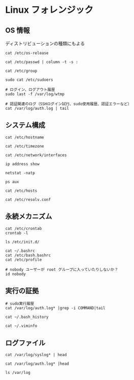# Linux フォレンジック

## OS 情報

ディストリビューションの種類にもよる

```shell
cat /etc/os-release

cat /etc/passwd | column -t -s :

cat /etc/group

sudo cat /etc/sudoers

# ログイン、ログアウト履歴
sudo last -f /var/log/wtmp

# 認証関連のログ（SSHログイン試行、sudo使用履歴、認証エラーなど）
cat /var/log/auth.log | tail
```

## システム構成

```shell
cat /etc/hostname

cat /etc/timezone

cat /etc/network/interfaces

ip address show

netstat -natp

ps aux

cat /etc/hosts

cat /etc/resolv.conf
```

## 永続メカニズム

```shell
cat /etc/crontab
crontab -l

ls /etc/init.d/

cat ~/.bashrc
cat /etc/bash.bashrc
cat /etc/profile

# nobody ユーザーが root グループに入っていたりしないか？
id nobody
```

## 実行の証拠

```shell
# sudo実行履歴
cat /var/log/auth.log* |grep -i COMMAND|tail

cat ~/.bash_history

cat ~/.viminfo
```

## ログファイル

```shell
cat /var/log/syslog* | head

cat /var/log/auth.log* |head

ls /var/log
```
